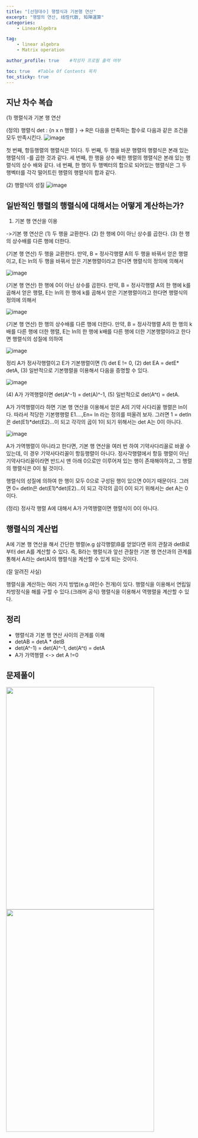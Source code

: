 ```yaml
---
title: "[선형대수] 행렬식과 기본행 연산"
excerpt: "행렬의 연산, 线性代数, 矩陣運算"
categories:
    - LinearAlgebra

tag:
    - linear algebra
    - Matrix operation

author_profile: true    #작성자 프로필 출력 여부

toc: true   #Table Of Contents 목차 
toc_sticky: true
---
```

## 지난 차수 복습
(1) 행렬식과 기본 행 연산

(정의) 행렬식 det : {n x n 행렬 } -> R은 다음을 만족하는 함수로 다음과 같은 조건을 모두 만족시킨다.
![image](https://user-images.githubusercontent.com/81638919/136737199-b86a0fde-a33f-47ce-a20f-7e0062fcbf17.png)

첫 번째, 항등행렬의 행렬식은 1이다.
두 번째, 두 행을 바꾼 행렬의 행렬식은 본래 있는 행렬식의 -를 곱한 것과 같다.
세 번째, 한 행을 상수 배한 행렬의 행렬식은 본래 있는 행렬식의 상수 배와 같다.
네 번째, 한 행이 두 행벡터의 합으로 되어있는 행렬식은 그 두 행벡터를 각각 떨어트린 행렬의 행렬식의 합과 같다.

(2) 행렬식의 성질
![image](https://user-images.githubusercontent.com/81638919/136737236-94250c0d-cdb8-446d-88ce-0c67def3671f.png)

## 일반적인 행렬의 행렬식에 대해서는 어떻게 계산하는가?

1. 기본 행 연산을 이용

->기본 행 연산은
(1) 두 행을 교환한다.
(2) 한 행에 0이 아닌 상수를 곱한다.
(3) 한 행의 상수배를 다른 행에 더한다.

(기본 행 연산) 두 행을 교환한다.
만약, B = 정사각행렬 A의 두 행을 바꿔서 얻은 행렬이고, E는 ln의 두 행을 바꿔서 얻은 기본행렬이라고 한다면
행렬식의 정의에 의해서

![image](https://user-images.githubusercontent.com/81638919/136740869-7aa8d660-410a-4077-bca9-68e910d23b52.png)

(기본 행 연산) 한 행에 0이 아닌 상수를 곱한다.
만약, B = 정사각행렬 A의 한 행에 k를 곱해서 얻은 행렬, E는 ln의 한 행에 k를 곱해서 얻은 기본행렬이라고 한다면
행렬식의 정의에 의해서

![image](https://user-images.githubusercontent.com/81638919/136740898-f7dbb682-6790-4169-8c3b-bfb19ea5ffee.png)


(기본 행 연산) 한 행의 상수배를 다른 행에 더한다.
만약, B = 정사각행렬 A의 한 행의 k배를 다른 행에 더한 행렬, E는 ln의 한 행에 k배를 다른 행에 더한 기본행렬이라고 한다면
행렬식의 성질에 의하여 

![image](https://user-images.githubusercontent.com/81638919/136740914-ccf78665-e823-496d-8eca-39209ae1029c.png)


정리 A가 정사각행렬이고 E가 기본행렬이면 
(1) det E != 0,
(2) det EA = detE* detA,
(3) 일반적으로 기본행렬을 이용해서 다음을 증명할 수 있다.

![image](https://user-images.githubusercontent.com/81638919/136738664-c7833ff5-e096-4d05-9000-1e69d2d502eb.png)


(4) A가 가역행렬이면 det(A^-1) = det(A)^-1,
(5) 일반적으로 det(A^t) = detA.

A가 가역행렬이라 하면 기본 행 연산을 이용해서 얻은 A의 기약 사다리꼴 행렬은 ln이다.
따라서 적당한 기본행행렬 E1....,En= ln 라는 정의를 떠올려 보자.
그러면 1 = detln은 det(E1)*det(E2)...이 되고 각각의 곱이 1이 되기 위해서는 det A는 0이 아니다.

![image](https://user-images.githubusercontent.com/81638919/136739013-49d36c5f-7900-4529-8d7a-39a588f3dcac.png)


A가 가역행렬이 아니라고 한다면, 기본 행 연산을 여러 번 하여 기약사다리꼴로 바꿀 수 있는데, 이 경우 기약사다리꼴이 항등행렬이 아니다.
정사각행렬에서 항등 행렬이 아닌 기약사다리꼴이라면 반드시 맨 아래 0으로만 이루어져 있는 행이 존재해야하고,
그 행렬의 행렬식은 0이 될 것이다.

행렬식의 성질에 의하여 한 행이 모두 0으로 구성된 행이 있으면 0이기 때문이다.
그러면 0= detln은 det(E1)*det(E2)...이 되고 각각의 곱이 0이 되기 위해서는 det A는 0이다.

(정리)
정사각 행렬 A에 대해서 A가 가역행렬이면 행렬식이 0이 아니다.

## 행렬식의 계산법

A에 기본 행 연산을 해서 간단한 행렬(e.g 삼각행렬)B를 얻었다면 위의 관찰과 detB로 부터 det A를 계산할 수 있다. 즉, B라는 행렬식과 앞선 관찰한 기본 행 연산과의 관계를 통해서 A라는 det(A)의 행렬식을 계산할 수 있게 되는 것이다.

(잘 알려진 사실)

행렬식을 계산하는 여러 가지 방법(e.g.여인수 전개)이 있다.
행렬식을 이용해서 연립일차방정식을 해를 구할 수 있다.(크래머 공식)
행렬식을 이용해서 역행렬을 계산할 수 있다.

## 정리

- 행렬식과 기본 행 연산 사이의 관계를 이해
- detAB = detA * detB
- det(A^-1) = det(A)^-1, det(A^t) = detA
- A가 가역행렬 <-> det A !=0

## 문제풀이
<img src="https://user-images.githubusercontent.com/81638919/136743712-6a0e046b-c60d-41ea-8c0b-8490e9d3814f.png"  width="400" height="600"><img src="https://user-images.githubusercontent.com/81638919/136743753-fa2faf50-ce73-45bc-8474-095607aef2d6.png"  width="400" height="600">



